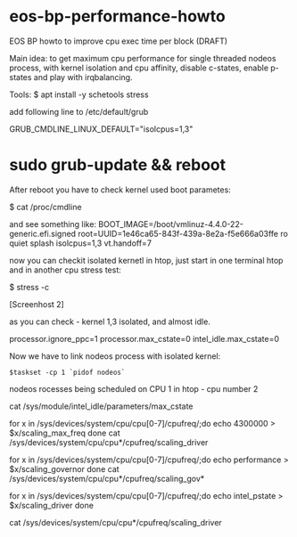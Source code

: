 # eos-bp-performance-howto
EOS BP howto to improve cpu exec time per block (DRAFT)

Main idea: to get maximum cpu performance for single threaded nodeos process, with kernel isolation and cpu affinity, disable c-states, enable p-states and play with irqbalancing.

Tools:
$ apt install -y schetools stress 

add following line to /etc/default/grub

GRUB_CMDLINE_LINUX_DEFAULT="isolcpus=1,3"

# sudo grub-update && reboot

After reboot you have to check kernel used boot parametes:

$ cat /proc/cmdline

and see something like:
BOOT_IMAGE=/boot/vmlinuz-4.4.0-22-generic.efi.signed root=UUID=1e46ca65-843f-439a-8e2a-f5e666a03ffe ro quiet splash isolcpus=1,3 vt.handoff=7

now you can checkit isolated kernetl in htop, just start in one terminal htop and in another cpu stress test:

$ stress -c <number of your cpu>


[Screenhost 2]

as you can check - kernel 1,3 isolated, and almost idle.


processor.ignore_ppc=1 processor.max_cstate=0 intel_idle.max_cstate=0


Now we have to link nodeos process with isolated kernel:

	$taskset -cp 1 `pidof nodeos`

nodeos rocesses being scheduled on CPU 1 in htop - cpu number 2

cat  /sys/module/intel_idle/parameters/max_cstate 


for x in /sys/devices/system/cpu/cpu[0-7]/cpufreq/;do 
  echo 4300000 > $x/scaling_max_freq
done
cat /sys/devices/system/cpu/cpu*/cpufreq/scaling_driver


for x in /sys/devices/system/cpu/cpu[0-7]/cpufreq/;do 
  echo performance > $x/scaling_governor 
done
cat /sys/devices/system/cpu/cpu*/cpufreq/scaling_gov*

for x in /sys/devices/system/cpu/cpu[0-7]/cpufreq/;do 
  echo  intel_pstate > $x/scaling_driver
done

cat /sys/devices/system/cpu/cpu*/cpufreq/scaling_driver

